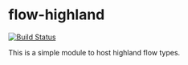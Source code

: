 # flow-highland

[![Build Status](https://travis-ci.org/intel-hpdd/flow-highland.svg?branch=master)](https://travis-ci.org/intel-hpdd/flow-highland)

This is a simple module to host highland flow types.
